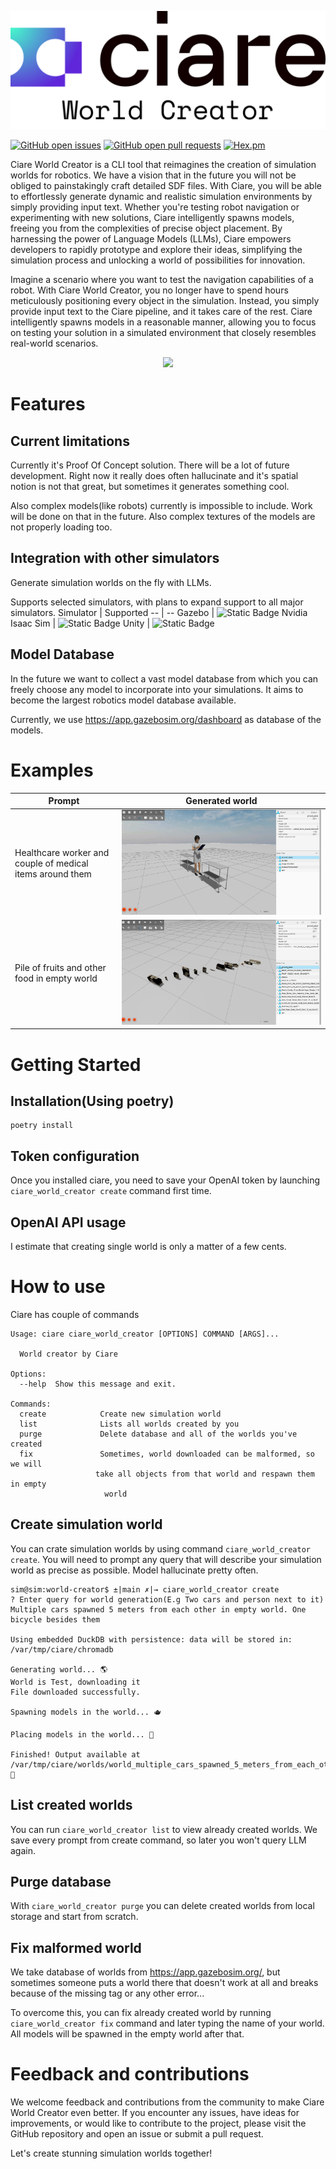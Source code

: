 
[![Ciare World Creator](/docs/media/logo.png)](https://ciare.dev)

[![GitHub open issues](https://img.shields.io/github/issues-raw/ciare/world-creator.svg)](https://github.com/ciare/world-creator/issues)
[![GitHub open pull requests](https://img.shields.io/github/issues-pr-raw/ciare/world-creator.svg)](https://github.com/ciare/world-creator/pulls)
[![Hex.pm](https://img.shields.io/hexpm/l/plug.svg)](https://www.apache.org/licenses/LICENSE-2.0)

Ciare World Creator is a CLI tool that reimagines the creation of simulation worlds for robotics. We have a vision that in the future you will not be obliged to painstakingly craft detailed SDF files. With Ciare, you will be able to effortlessly generate dynamic and realistic simulation environments by simply providing input text. Whether you're testing robot navigation or experimenting with new solutions, Ciare intelligently spawns models, freeing you from the complexities of precise object placement. By harnessing the power of Language Models (LLMs), Ciare empowers developers to rapidly prototype and explore their ideas, simplifying the simulation process and unlocking a world of possibilities for innovation.

Imagine a scenario where you want to test the navigation capabilities of a robot. With Ciare World Creator, you no longer have to spend hours meticulously positioning every object in the simulation. Instead, you simply provide input text to the Ciare pipeline, and it takes care of the rest. Ciare intelligently spawns models in a reasonable manner, allowing you to focus on testing your solution in a simulated environment that closely resembles real-world scenarios.

<p align="center">
  <img width="600" src="https://cdn.rawgit.com/ciare-robotics/world-creator/main/docs/media/demo.svg">
</p>

# Features

## Current limitations

Currently it's Proof Of Concept solution. There will be a lot of future development. Right now it really does often hallucinate and it's spatial notion is not that great, but sometimes it generates something cool.

Also complex models(like robots) currently is impossible to include. Work will be done on that in the future. Also complex textures of the models are not properly loading too.

## Integration with other simulators
Generate simulation worlds on the fly with LLMs.

Supports selected simulators, with plans to expand support to all major simulators.
Simulator | Supported
-- | --
Gazebo | ![Static Badge](https://img.shields.io/badge/Yes-green)
Nvidia Isaac Sim | ![Static Badge](https://img.shields.io/badge/Planned-yellow) 
Unity   | ![Static Badge](https://img.shields.io/badge/Planned-yellow)

## Model Database
In the future we want to collect a vast model database from which you can freely choose any model to incorporate into your simulations. It aims to become the largest robotics model database available.

Currently, we use https://app.gazebosim.org/dashboard as database of the models.

# Examples

| Prompt  | Generated world |
| ------------- | ------------- |
| Healthcare worker and couple of medical items around them  | ![alt text](./docs/examples/medical.png)  |
| Pile of fruits and other food in empty world | ![alt text](./docs/examples/pile.png)  |



# Getting Started

## Installation(Using poetry)

```
poetry install
```

## Token configuration

Once you installed ciare, you need to save your OpenAI token by launching `ciare_world_creator create` command first time.

## OpenAI API usage

I estimate that creating single world is only a matter of a few cents.

# How to use

Ciare has couple of commands

```console
Usage: ciare ciare_world_creator [OPTIONS] COMMAND [ARGS]...

  World creator by Ciare

Options:
  --help  Show this message and exit.

Commands:
  create            Create new simulation world
  list              Lists all worlds created by you
  purge             Delete database and all of the worlds you've created
  fix               Sometimes, world downloaded can be malformed, so we will
                   take all objects from that world and respawn them in empty
                     world

```

## Create simulation world

You can crate simulation worlds by using command `ciare_world_creator create`. You will need to prompt any query that will describe your simulation world as precise as possible. Model hallucinate pretty often.

```console
sim@sim:world-creator$ ±|main ✗|→ ciare_world_creator create
? Enter query for world generation(E.g Two cars and person next to it) Multiple cars spawned 5 meters from each other in empty world. One bicycle besides them

Using embedded DuckDB with persistence: data will be stored in: /var/tmp/ciare/chromadb

Generating world... 🌎
World is Test, downloading it
File downloaded successfully.

Spawning models in the world... 🫖

Placing models in the world... 📍

Finished! Output available at /var/tmp/ciare/worlds/world_multiple_cars_spawned_5_meters_from_each_other_in_empty_world_one_bicycle_besides_them.sdf 🦄
```

## List created worlds
You can run `ciare_world_creator list` to view already created worlds. We save every prompt from create command, so later you won't query LLM again.

## Purge database

With `ciare_world_creator purge` you can delete created worlds from local storage and start from scratch.

## Fix malformed world
We take database of worlds from https://app.gazebosim.org/, but sometimes someone puts a world there that doesn't work at all and breaks because of the missing tag or any other error...

To overcome this, you can fix already created world by running `ciare_world_creator fix` command and later typing the name of your world. All models will be spawned in the empty world after that.

# Feedback and contributions
We welcome feedback and contributions from the community to make Ciare World Creator even better. If you encounter any issues, have ideas for improvements, or would like to contribute to the project, please visit the GitHub repository and open an issue or submit a pull request.

Let's create stunning simulation worlds together!

